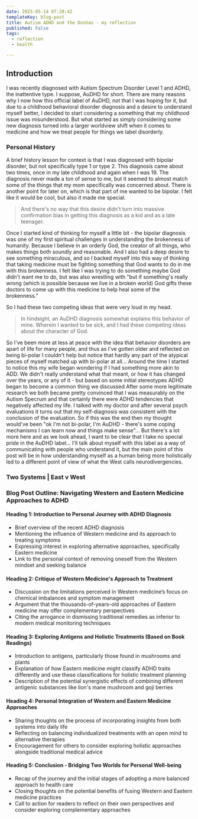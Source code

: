 ```yaml
---
date: 2025-05-14 07:28:42
templateKey: blog-post
title: Autism ADHD and the Doshas - my reflection
published: False
tags:
  - reflection
  - health

---
```


## Introduction

I was recently diagnosed with Autism Spectrum Disorder Level 1 and ADHD, the inattentive
type. I suppose, AuDHD for short.
There are many reasons why I now how this official label of AuDHD, not that I
was hoping for it, but due to a childhood behavioral disorder diagnosis and a
desire to understand myself better, I decided to start considering a something
that my childhood issue was misunderstood.
But what started as simply considering some new diagnosis turned into a larger
worldview shift when it comes to medicine and how we treat people for things we
label disorderly.

### Personal History

A brief history lesson for context is that I was diagnosed with bipolar
disorder, but not specifically type 1 or type 2. This diagnosis came about two
times, once in my late childhood and again when I was 19.
The diagnosis never made a ton of sense to me, but it seemed to almost match some of
the things that my mom specifically was concerned about.
There is another point for later on, which is that part of me wanted to be bipolar.
I felt like it would be cool, but also it made me special.

> And there's no way that this desire didn't turn into massive confirmation bias
> in getting this diagnosis as a kid and as a late teenager.

Once I started kind of thinking for myself a little bit - the bipolar diagnosis
was one of my first spiritual challenges in understanding the brokenness of
humanity.
Because I believe in an orderly God, the creator of all things, who makes
things both soundly and reasonable. And I also had a deep desire to see
something miraculous, and so I backed myself into this way of thinking that
taking medicine must be fighting something that God wants to do in me with this
brokenness. I felt like I was trying to do something maybe God didn't want me to
do, but was also wrestling with "but if something's really wrong (which is
possible because we live in a broken world) God gifts these doctors to come up
with this medicine to help heal some of the brokenness."

So I had these two competing ideas that were very loud in my head.

> In hindsight, an AuDHD diagnosis somewhat explains this behavior of mine.
> Wherein I wanted to be sick, and I had these competing ideas about the
> character of God.

So I've been more at less at peace with the idea that behavior disorders are
apart of life for many people, and thus as I've gotten older and reflected on
being bi-polar I couldn't help but notice that hardly any part of the atypical
pieces of myself matched up with bi-polar at all... Around the time I started
to notice this my wife began wondering if I had something more akin to ADD. We
didn't really understand what that meant, or how it has changed over the years,
or any of it - but based on some initial stereotypes ADHD began to become a
common thing we discussed
After some more legitimate research we both became pretty convinced that I was
measurably on the Autism Specrum and that certainly there were ADHD tendencies
that negatively affected my life. I talked with my doctor and after several
psych evaluations it turns out that my self-diagnosis was consistent with the
conclusion of the evaluation. So if this was the end then my thought would've
been "ok I'm not bi-polar, I'm AuDHD - there's some coping mechanisms I can
learn now and things make sense"... But there's a lot more here and as we look
ahead, I want to be clear that I take no special pride in the AuDHD label...
I'll talk about myself with this label as a way of communicating with people who
understand it, but the main point of this post will be in how understanding
myself as a human being more holistically led to a different point of view of
what the West calls neurodivergencies.

### Two Systems | East v West

### Blog Post Outline: Navigating Western and Eastern Medicine Approaches to ADHD

#### Heading 1: Introduction to Personal Journey with ADHD Diagnosis
- Brief overview of the recent ADHD diagnosis
- Mentioning the influence of Western medicine and its approach to treating symptoms
- Expressing interest in exploring alternative approaches, specifically Eastern medicine
- Link to the personal context of removing oneself from the Western mindset and seeking balance

#### Heading 2: Critique of Western Medicine's Approach to Treatment
- Discussion on the limitations perceived in Western medicine’s focus on chemical imbalances and symptom management
- Argument that the thousands-of-years-old approaches of Eastern medicine may offer complementary perspectives
- Citing the arrogance in dismissing traditional remedies as inferior to modern medical monitoring techniques

#### Heading 3: Exploring Antigens and Holistic Treatments (Based on Book Readings)
- Introduction to antigens, particularly those found in mushrooms and plants
- Explanation of how Eastern medicine might classify ADHD traits differently and use these classifications for holistic treatment planning
- Description of the potential synergistic effects of combining different antigenic substances like lion's mane mushroom and goji berries

#### Heading 4: Personal Integration of Western and Eastern Medicine Approaches
- Sharing thoughts on the process of incorporating insights from both systems into daily life
- Reflecting on balancing individualized treatments with an open mind to alternative therapies
- Encouragement for others to consider exploring holistic approaches alongside traditional medical advice

#### Heading 5: Conclusion - Bridging Two Worlds for Personal Well-being
- Recap of the journey and the initial stages of adopting a more balanced approach to health care
- Closing thoughts on the potential benefits of fusing Western and Eastern medicine practices
- Call to action for readers to reflect on their own perspectives and consider exploring complementary approaches
